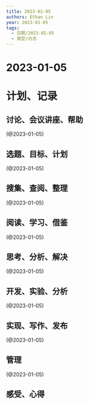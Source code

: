 ```yaml
---
title: 2023-01-05
authors: Ethan Lin
year: 2023-01-05 
tags:
  - 日期/2023-01-05 
  - 类型/日志 
---
```



# 2023-01-05






# 计划、记录

## 讨论、会议讲座、帮助

(@2023-01-05)



## 选题、目标、计划

(@2023-01-05)



## 搜集、查阅、整理

(@2023-01-05)



## 阅读、学习、借鉴

(@2023-01-05)



## 思考、分析、解决

(@2023-01-05)



## 开发、实验、分析

(@2023-01-05)



## 实现、写作、发布

(@2023-01-05)





## 管理

(@2023-01-05)



## 感受、心得



